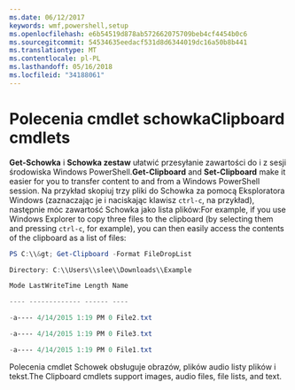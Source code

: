 ```yaml
---
ms.date: 06/12/2017
keywords: wmf,powershell,setup
ms.openlocfilehash: e6b54519d878ab572662075709beb4cf4454b0c6
ms.sourcegitcommit: 54534635eedacf531d8d6344019dc16a50b8b441
ms.translationtype: MT
ms.contentlocale: pl-PL
ms.lasthandoff: 05/16/2018
ms.locfileid: "34188061"
---
```

# <a name="clipboard-cmdlets"></a><span data-ttu-id="0c410-102">Polecenia cmdlet schowka</span><span class="sxs-lookup"><span data-stu-id="0c410-102">Clipboard cmdlets</span></span>
<span data-ttu-id="0c410-103">**Get-Schowka** i **Schowka zestaw** ułatwić przesyłanie zawartości do i z sesji środowiska Windows PowerShell.</span><span class="sxs-lookup"><span data-stu-id="0c410-103">**Get-Clipboard** and **Set-Clipboard** make it easier for you to transfer content to and from a Windows PowerShell session.</span></span> <span data-ttu-id="0c410-104">Na przykład skopiuj trzy pliki do Schowka za pomocą Eksploratora Windows (zaznaczając je i naciskając klawisz `ctrl-c`, na przykład), następnie móc zawartość Schowka jako lista plików:</span><span class="sxs-lookup"><span data-stu-id="0c410-104">For example, if you use Windows Explorer to copy three files to the clipboard (by selecting them and pressing `ctrl-c`, for example), you can then easily access the contents of the clipboard as a list of files:</span></span>

```powershell
PS C:\\&gt; Get-Clipboard -Format FileDropList

Directory: C:\\Users\\slee\\Downloads\\Example

Mode LastWriteTime Length Name

---- ------------- ------ ----

-a---- 4/14/2015 1:19 PM 0 File2.txt

-a---- 4/14/2015 1:19 PM 0 File3.txt

-a---- 4/14/2015 1:19 PM 0 File1.txt
```


<span data-ttu-id="0c410-105">Polecenia cmdlet Schowek obsługuje obrazów, plików audio listy plików i tekst.</span><span class="sxs-lookup"><span data-stu-id="0c410-105">The Clipboard cmdlets support images, audio files, file lists, and text.</span></span>
